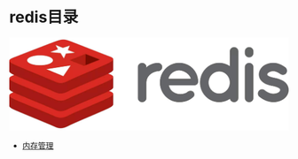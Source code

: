 # redis目录

<div align="center">
    <img src="https://github.com/xuanchengsunjin/Jim_note/blob/sandbox/resource/img/C++/redis_content.jpg" width="900px">
</div>

- [内存管理](https://github.com/xuanchengsunjin/Jim_note/blob/sandbox/note/C++/redis_content/malloc.md)